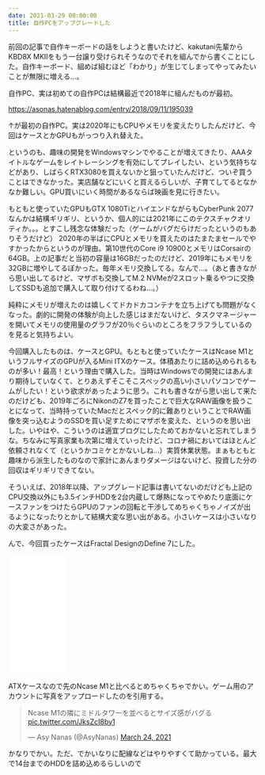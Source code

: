 ```yaml
---
date: 2021-03-29 00:00:00
title: 自作PCをアップグレードした
---
```

前回の記事で自作キーボードの話をしようと書いたけど、kakutani先輩からKBD8X MKIIをもう一台譲り受けられそうなのでそれを組んでから書くことにした。自作キーボード、組めば組むほど「わかり」が生じてしまってやってみたいことが無限に増える...。

自作PC、実は初めての自作PCは結構最近で2018年に組んだものが最初。

https://asonas.hatenablog.com/entry/2018/09/11/195039

↑が最初の自作PC。実は2020年にもCPUやメモリを変えたりしたんだけど、今回はケースとかGPUもがっつり入れ替えた。

というのも、趣味の開発をWindowsマシンでやることが増えてきたり、AAAタイトルなゲームをレイトレーシングを有効にしてプレイしたい、という気持ちなどがあり、しばらくRTX3080を買えないかと狙っていたんだけど、ついぞ買うことはできなかった。実店舗などにいくと買えるらしいが、子育てしてるとなかなか難しい。GPU買いにいく時間があるならば映画を見に行きたい。

もともと使っていたGPUもGTX 1080TiとハイエンドながらもCyberPunk 2077なんかは結構ギリギリ、というか、個人的には2021年にこのテクスチャクオリティか。。。とすこし残念な体験だった（ゲームがバグだらけだったというのもありそうだけど）
2020年の半ばにCPUとメモリを買えたのはたまたまセールでやすかったからというのが理由。第10世代のCore i9 10900とメモリはCorsairの64GB。上の記事だと当初の容量は16GBだったのだけど、2019年にもメモリを32GBに増やしてるぽかった。毎年メモリ交換してる。なんで...。（あと書きながら思い出してるけど、マザボも交換してM.2 NVMeが2スロット乗るやつに交換してSSDも追加で購入して取り付けてるわね...。）

純粋にメモリが増えたのは嬉しくてドカドカコンテナを立ち上げても問題がなくなった。劇的に開発の体験が向上した感じはまだないけど、タスクマネージャーを開いてメモリの使用量のグラフが20％ぐらいのところをフラフラしているのを見ると気持ちよい。

今回購入したものは、ケースとGPU。もともと使っていたケースはNcase M1というフルサイズのGPUが入るMini ITXのケース。体積あたりに詰め込められるものが多い！最高！という理由で購入した。当時はWindowsでの開発にはあんまり期待していなくて、とりあえずそこそこスペックの高い小さいパソコンでゲームがしたい！という欲求があったように思う。これも書きながら思い出して来たのだけども、2019年ごろにNikonのZ7を買ったことで巨大なRAW画像を扱うことになって、当時持っていたMacだとスペック的に難ありということでRAW画像を突っ込むようのSSDを買い足すためにマザボを変えた、というのを思い出した。いやはや、こういうのは適宜ブログにしたためておかないと忘れてしまうな。ちなみに写真家業も次第に増えていったけど、コロナ禍においてはほとんど依頼されなくて（というかコミケとかないしね...）実質休業状態。まぁもともと趣味から派生したものなので家計にあんまりダメージはないけど、投資した分の回収はギリギリできてない。

そういえば、2018年以降、アップグレード記事は書いてないのだけども上記のCPU交換以外にも3.5インチHDDを2台内蔵して爆熱になってやめたり底面にケースファンをつけたらGPUのファンの回転と干渉してめちゃくちゃノイズが出るようになったりとかして結構大変な思い出がある。小さいケースは小さいなりの大変さがあった。

んで、今回買ったケースはFractal DesignのDefine 7にした。

<iframe style="width:120px;height:240px;" marginwidth="0" marginheight="0" scrolling="no" frameborder="0" src="//rcm-fe.amazon-adsystem.com/e/cm?lt1=_blank&bc1=000000&IS2=1&bg1=FFFFFF&fc1=000000&lc1=0000FF&t=drosseladd-22&language=ja_JP&o=9&p=8&l=as4&m=amazon&f=ifr&ref=as_ss_li_til&asins=B084T497W6&linkId=1999115c9f0ce0cf7d27fc929cef0acc"></iframe>

ATXケースなので先のNcase M1と比べるとめちゃくちゃでかい。ゲーム用のアカウントに写真をアップロードしたのを引用する。

<blockquote class="twitter-tweet"><p lang="ja" dir="ltr">Ncase M1の隣にミドルタワーを並べるとサイズ感がバグる <a href="https://t.co/JksZcI8by1">pic.twitter.com/JksZcI8by1</a></p>&mdash; Asy Nanas (@AsyNanas) <a href="https://twitter.com/AsyNanas/status/1374640129386577920?ref_src=twsrc%5Etfw">March 24, 2021</a></blockquote> <script async src="https://platform.twitter.com/widgets.js" charset="utf-8"></script>

かなりでかい。ただ、でかいなりに配線などはやりやすくて助かっている。最大で14台までのHDDを詰め込めるらしいので


